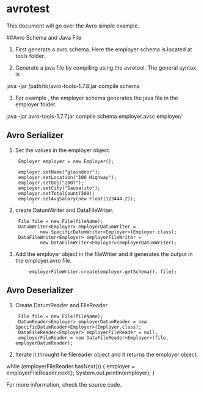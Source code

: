 # avrotest

This document will go over the Avro simple example.

##Avro Schema and Java File
1) First generate a avro schema. Here the employer schema is located at tools folder. 

2) Generate a java file by compiling using the avrotool. 
 The general syntax is 
 
 java -jar /path/to/avro-tools-1.7.8.jar compile schema <schema file> <destination>

3) For example , the employer schema generates the java file in the employer folder. 

 java -jar avro-tools-1.7.7.jar compile schema employer.avsc  employer/
 
 
## Avro Serializer
1) Set the values in the employer object.

        Employer employer = new Employer();

        employer.setName("glassdoor");
        employer.setLocation("100 Highway");
        employer.setDoj("2007");
        employer.setCity("Sausalito");
        employer.setTotalCount(500);
        employer.setAvgSalary(new Float(123444.2));
        
2) create DatumWriter  and DataFileWriter.

        File file = new File(fileName);
        DatumWriter<Employer> employerDatumWriter =
                new SpecificDatumWriter<Employer>(Employer.class);
        DataFileWriter<Employer> employerFileWriter =
                new DataFileWriter<Employer>(employerDatumWriter);


3) Add the employer object in the fileWriter and it generates the output in the employer.avro file.

            employerFileWriter.create(employer.getSchema(), file);


## Avro Deserializer

1) Create DatumReader and FileReader

        File file = new File(fileName);
        DatumReader<Employer> employerDatumReader = new SpecificDatumReader<Employer>(Employer.class);
        DataFileReader<Employer> employerFileReader = null;
        employerFileReader = new DataFileReader<Employer>(file, employerDatumReader);
        
 2) Iterate it throught he filereader object and it returns the employer object. 
 
 while (employerFileReader.hasNext())
        {
            employer = employerFileReader.next();
            System.out.println(employer);
        }
        
        
 
 
 For more information, check the source code.






